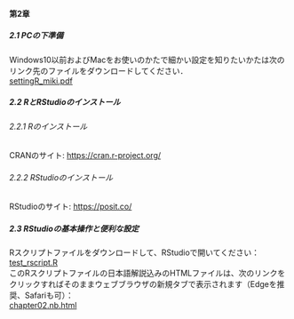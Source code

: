 #### 第2章
##### <b>2.1 PCの下準備</b>
Windows10以前およびMacをお使いのかたで細かい設定を知りたいかたは次のリンク先のファイルをダウンロードしてください．<br>
<a href="https://drive.google.com/file/d/1nOORw9xrqwyuAQtncoVzO0CNdPtvT-rg/view" target="_blank" rel="noopener noreferrer">settingR_miki.pdf</a><br>

##### <b>2.2 RとRStudioのインストール</b>
###### 2.2.1 Rのインストール
CRANのサイト: <a href="https://cran.r-project.org/" target="_blank" rel="noopener noreferrer">https://cran.r-project.org/</a><br>
###### 2.2.2 RStudioのインストール
RStudioのサイト: <a href="https://posit.co/" target="_blank" rel="noopener noreferrer">https://posit.co/</a><br>

##### <b>2.3 RStudioの基本操作と便利な設定</b>
Rスクリプトファイルをダウンロードして、RStudioで開いてください：<br>
[test_rscript.R](./test_rscript.R) <br>
このRスクリプトファイルの日本語解説込みのHTMLファイルは、次のリンクをクリックすればそのままウェブブラウザの新規タブで表示されます（Edgeを推奨、Safariも可）：<br>
<a href="./chapter02.nb.html" target="_blank" rel="noopener noreferrer">chapter02.nb.html</a><br>
